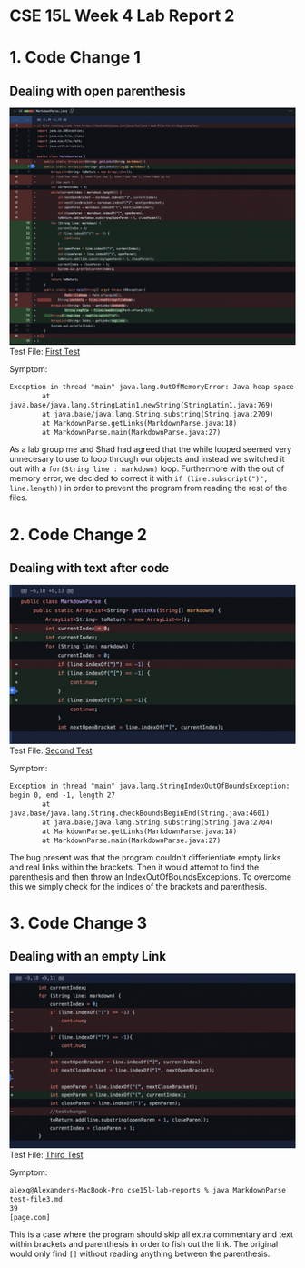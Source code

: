 # CSE 15L Week 4 Lab Report 2


# 1. Code Change 1

## Dealing with open parenthesis

![Image](Paren.png)\
Test File: [First Test](https://github.com/Alexander-Qinn/cse15l-lab-reports/blob/main/test-file1.md)

Symptom:

```
Exception in thread "main" java.lang.OutOfMemoryError: Java heap space
        at java.base/java.lang.StringLatin1.newString(StringLatin1.java:769)
        at java.base/java.lang.String.substring(String.java:2709)
        at MarkdownParse.getLinks(MarkdownParse.java:18)
        at MarkdownParse.main(MarkdownParse.java:27)
```

As a lab group me and Shad had agreed that the while looped seemed
very unnecesary to use to loop through our objects and instead we
switched it out with a `for(String line : markdown)` loop. Furthermore with the out of memory error, we decided to correct it with `if (line.subscript(")", line.length))` in order to prevent the program from reading the rest of the files.

# 2. Code Change 2

## Dealing with text after code

![Image](Text.png)\
Test File: [Second Test](https://github.com/Alexander-Qinn/cse15l-lab-reports/blob/main/test-file2.md)

Symptom:

```
Exception in thread "main" java.lang.StringIndexOutOfBoundsException: begin 0, end -1, length 27
        at java.base/java.lang.String.checkBoundsBeginEnd(String.java:4601)
        at java.base/java.lang.String.substring(String.java:2704)
        at MarkdownParse.getLinks(MarkdownParse.java:18)
        at MarkdownParse.main(MarkdownParse.java:27)
```

The bug present was that the program couldn't differientiate empty links and real links within the brackets. Then it would attempt to find the parenthesis and then throw an IndexOutOfBoundsExceptions. To overcome this we simply check for the indices of the brackets and parenthesis.
# 3. Code Change 3

## Dealing with an empty Link

![Image](Empty.png)\
Test File: [Third Test](https://github.com/Alexander-Qinn/cse15l-lab-reports/blob/main/test-file3.md)

Symptom:

```
alexq@Alexanders-MacBook-Pro cse15l-lab-reports % java MarkdownParse test-file3.md
39
[page.com]
```

This is a case where the program should skip all extra commentary and text within brackets and parenthesis in order to fish out the link. The original would only find `[]`  without reading anything between the parenthesis.